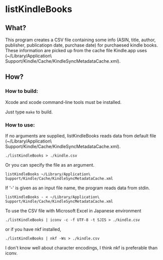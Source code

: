 # listKindleBooks

## What?

This program creates a CSV file containing some info (ASIN, title, author, publisher, publicatiopn date, purchase date) for purchaesed kindle books.
These information are picked up from the cache file Kindle.app uses (~/Library/Application\ Support/Kindle/Cache/KindleSyncMetadataCache.xml).

## How?

### How to build:

Xcode and xcode command-line tools must be installed.

Just type `make` to build.

### How to use:

If no arguments are supplied, listKindleBooks reads data from default file (~/Library/Application\ Support/Kindle/Cache/KindleSyncMetadataCache.xml).

`./listKindleBooks > ./kindle.csv`

Or you can specify the file as an argument.

`listKindleBooks ~/Library/Application\ Support/Kindle/Cache/KindleSyncMetadataCache.xml`

If '-' is given as an input file name, the program reads data from stdin.

`listKindleBooks - < ~/Library/Application\ Support/Kindle/Cache/KindleSyncMetadataCache.xml`


To use the CSV file with Microsoft Excel in Japanese environment

`./listKindleBooks | iconv -c -f UTF-8 -t SJIS > ./kindle.csv`

or if you have nkf installed,

`./listKindleBooks | nkf -Ws > ./kindle.csv`

I don't know well about character encodings, I think nkf is preferable than iconv.
